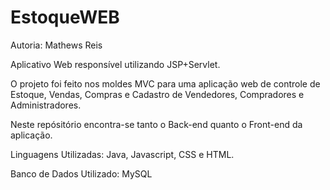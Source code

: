 # EstoqueWEB

Autoria: Mathews Reis

Aplicativo Web responsível utilizando JSP+Servlet.

O projeto foi feito nos moldes MVC para uma aplicação web de controle de Estoque, Vendas, Compras e Cadastro de Vendedores, Compradores e Administradores.

Neste repósitório encontra-se tanto o Back-end quanto o Front-end da aplicação.

Linguagens Utilizadas: Java, Javascript, CSS e HTML.

Banco de Dados Utilizado: MySQL
